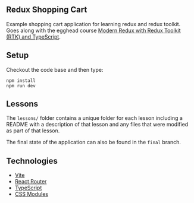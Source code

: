 ## Redux Shopping Cart

Example shopping cart application for learning redux and redux toolkit. Goes along with the egghead course [Modern Redux with Redux Toolkit (RTK) and TypeScript](https://app.egghead.io/playlists/modern-redux-with-redux-toolkit-rtk-and-typescript-64f243c8).

## Setup

Checkout the code base and then type:

```
npm install
npm run dev
```

## Lessons

The `lessons/` folder contains a unique folder for each lesson including a README with a description of that lesson and any files that were modified as part of that lesson.

The final state of the application can also be found in the `final` branch.

## Technologies

- [Vite](https://vitejs.dev/)
- [React Router](https://reactrouter.com/)
- [TypeScript](https://www.typescriptlang.org/)
- [CSS Modules](https://github.com/css-modules/css-modules)
